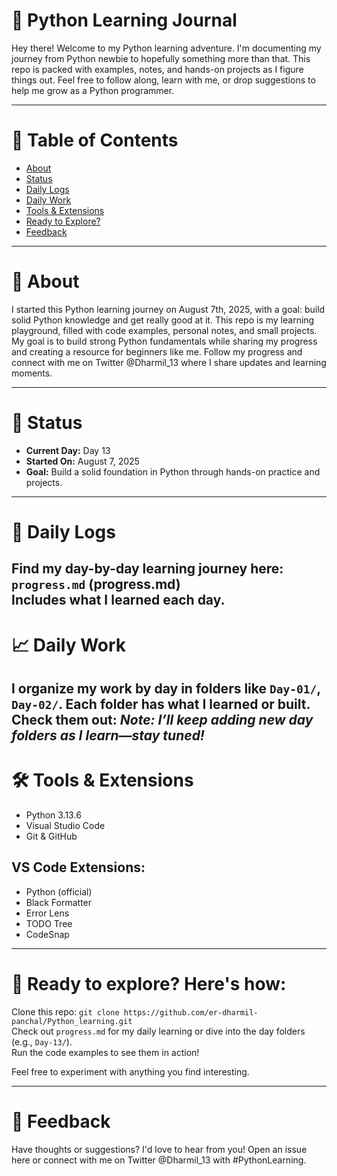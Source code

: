 # 🐍  Python Learning Journal
Hey there! Welcome to my Python learning adventure. I'm documenting my journey from Python newbie to hopefully something more than that. This repo is packed with examples, notes, and hands-on projects as I figure things out. Feel free to follow along, learn with me, or drop suggestions to help me grow as a Python programmer.


---

# 📝 Table of Contents

- [About](#about)
- [Status](#status)
- [Daily Logs](#daily-logs)
- [Daily Work](#daily-work)
- [Tools & Extensions](#tools--extensions)
- [Ready to Explore?](#ready-to-explore)
- [Feedback](#feedback)


---
# 🎯 About
I started this Python learning journey on August 7th, 2025, with a goal: build solid Python knowledge and get really good at it. This repo is my learning playground, filled with code examples, personal notes, and small projects. My goal is to build strong Python fundamentals while sharing my progress and creating a resource for beginners like me.
Follow my progress and connect with me on Twitter @Dharmil_13 where I share updates and learning moments.

---

# 📅 Status

- **Current Day:** Day 13  
- **Started On:** August 7, 2025  
- **Goal:** Build a solid foundation in Python through hands-on practice and projects.

---

# 🧠 Daily Logs
Find my day-by-day learning journey here:
`progress.md` (progress.md)  
Includes what I learned each day.
---

# 📈 Daily Work 

I organize my work by day in folders like `Day-01/`, `Day-02/`. Each folder has what I learned or built. Check them out:
*Note: I’ll keep adding new day folders as I learn—stay tuned!*
---

# 🛠️ Tools & Extensions

- Python 3.13.6
- Visual Studio Code
- Git & GitHub

## VS Code Extensions:
- Python (official)
- Black Formatter
- Error Lens
- TODO Tree
- CodeSnap

---

# 🚀 Ready to explore? Here's how:

Clone this repo: `git clone https://github.com/er-dharmil-panchal/Python_learning.git`  
Check out `progress.md` for my daily learning or dive into the day folders (e.g., `Day-13/`).  
Run the code examples to see them in action!  

Feel free to experiment with anything you find interesting.

---

# 💬 Feedback

Have thoughts or suggestions? I'd love to hear from you! Open an issue here or connect with me on Twitter @Dharmil_13 with #PythonLearning.

